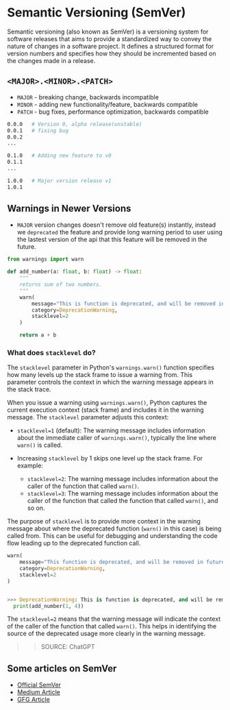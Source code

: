# Semantic Versioning (SemVer)

Semantic versioning (also known as SemVer) is a versioning system for software releases that aims to provide a standardized way to convey the nature of changes in a software project. It defines a structured format for version numbers and specifies how they should be incremented based on the changes made in a release.

## `<MAJOR>.<MINOR>.<PATCH>`

- `MAJOR` - breaking change, backwards incompatible
- `MINOR` - adding new functionality/feature, backwards compatible
- `PATCH` - bug fixes, performance optimization, backwards compatible

```bash
0.0.0   # Version 0, alpha release(unstable)
0.0.1   # fixing bug
0.0.2
...

0.1.0   # Adding new feature to v0
0.1.1
...

1.0.0   # Major version release v1
1.0.1
```

## Warnings in Newer Versions


- `MAJOR` version changes doesn't remove old feature(s) instantly, instead we `deprecated` the feature and provide long warning period to user using the lastest version of the api that this feature will be removed in the future.



```python
from warnings import warn

def add_number(a: float, b: float) -> float:
    """
    returns sum of two numbers.
    """
    warn(
        message="This is function is deprecated, and will be removed in future versions.",
        category=DeprecationWarning,
        stacklevel=2
    )

    return a + b
```

### What does `stacklevel` do?

The `stacklevel` parameter in Python's `warnings.warn()` function specifies how many levels up the stack frame to issue a warning from. This parameter controls the context in which the warning message appears in the stack trace.

When you issue a warning using `warnings.warn()`, Python captures the current execution context (stack frame) and includes it in the warning message. The `stacklevel` parameter adjusts this context:

- `stacklevel=1` (default): The warning message includes information about the immediate caller of `warnings.warn()`, typically the line where `warn()` is called.
  
- Increasing `stacklevel` by 1 skips one level up the stack frame. For example:
  - `stacklevel=2`: The warning message includes information about the caller of the function that called `warn()`.
  - `stacklevel=3`: The warning message includes information about the caller of the function that called the function that called `warn()`, and so on.

The purpose of `stacklevel` is to provide more context in the warning message about where the deprecated function (`warn()` in this case) is being called from. This can be useful for debugging and understanding the code flow leading up to the deprecated function call.


```python
warn(
    message="This function is deprecated, and will be removed in future versions.",
    category=DeprecationWarning,
    stacklevel=2
)


>>> DeprecationWarning: This is function is deprecated, and will be removed in future versions.
  print(add_number(1, 4))
```
The `stacklevel=2` means that the warning message will indicate the context of the caller of the function that called `warn()`. This helps in identifying the source of the deprecated usage more clearly in the warning message.

>>SOURCE: ChatGPT





## Some articles on SemVer

- [Official SemVer](https://semver.org/)
- [Medium Article](https://medium.com/@TippuFisalSheriff/a-guide-for-android-app-releases-semantic-versioning-2-0-0-cb18526280c9)
- [GFG Article](https://www.geeksforgeeks.org/introduction-semantic-versioning/)
